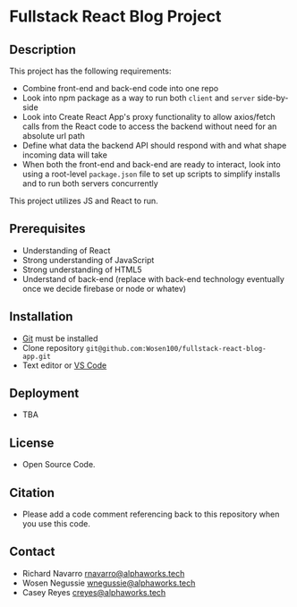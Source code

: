 # Fullstack React Blog Project

## Description
This project has the following requirements:
- Combine front-end and back-end code into one repo
- Look into npm package as a way to run both `client` and `server` side-by-side
- Look into Create React App's proxy functionality to allow axios/fetch calls from the React code to access the backend without need for an absolute url path
- Define what data the backend API should respond with and what shape incoming data will take
- When both the front-end and back-end are ready to interact, look into using a root-level `package.json` file to set up scripts to simplify installs and to run both servers concurrently

This project utilizes JS and React to run.

## Prerequisites
- Understanding of React
- Strong understanding of JavaScript
- Strong understanding of HTML5
- Understand of back-end (replace with back-end technology eventually once we decide firebase or node or whatev)

## Installation
- [Git](https://git-scm.com/) must be installed
- Clone repository `git@github.com:Wosen100/fullstack-react-blog-app.git`
- Text editor or [VS Code](https://code.visualstudio.com/)

## Deployment
- TBA

## License
- Open Source Code.

## Citation
- Please add a code comment referencing back to this repository when you use this code.

## Contact
- Richard Navarro rnavarro@alphaworks.tech
- Wosen Negussie wnegussie@alphaworks.tech
- Casey Reyes creyes@alphaworks.tech